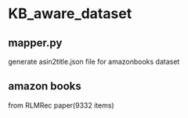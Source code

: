 # KB_aware_dataset

## mapper.py 
generate asin2title.json file for amazonbooks dataset

## amazon books
from RLMRec paper(9332 items)
